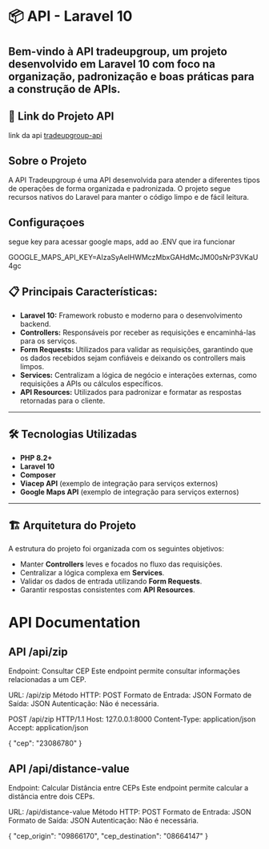 # 📦 API - Laravel 10

Bem-vindo à **API tradeupgroup**, um projeto desenvolvido em **Laravel 10** com foco na organização, padronização e boas práticas para a construção de APIs. 
---

## 🚀 Link do Projeto API
link da api [tradeupgroup-api](https://tradeupgroup.simples-envio.com/)

## Sobre o Projeto

A API Tradeupgroup é uma API desenvolvida para atender a diferentes tipos de operações de forma organizada e padronizada. O projeto segue recursos nativos do Laravel para manter o código limpo e de fácil leitura.

## Configuraçoes
segue key para acessar google maps, add ao .ENV
que ira funcionar

GOOGLE_MAPS_API_KEY=AIzaSyAelHWMczMbxGAHdMcJM00sNrP3VKaU4gc

## 📋 Principais Características:
- **Laravel 10:** Framework robusto e moderno para o desenvolvimento backend.
- **Controllers:** Responsáveis por receber as requisições e encaminhá-las para os serviços.
- **Form Requests:** Utilizados para validar as requisições, garantindo que os dados recebidos sejam confiáveis e deixando os controllers mais limpos.
- **Services:** Centralizam a lógica de negócio e interações externas, como requisições a APIs ou cálculos específicos.
- **API Resources:** Utilizados para padronizar e formatar as respostas retornadas para o cliente.

---

## 🛠️ Tecnologias Utilizadas

- **PHP 8.2+**
- **Laravel 10**
- **Composer**
- **Viacep API** (exemplo de integração para serviços externos)
- **Google Maps API** (exemplo de integração para serviços externos)

---

## 🏗️ Arquitetura do Projeto

A estrutura do projeto foi organizada com os seguintes objetivos:
- Manter **Controllers** leves e focados no fluxo das requisições.
- Centralizar a lógica complexa em **Services**.
- Validar os dados de entrada utilizando **Form Requests**.
- Garantir respostas consistentes com **API Resources**.


# API Documentation

## API /api/zip

Endpoint: Consultar CEP
Este endpoint permite consultar informações relacionadas a um CEP.

URL: /api/zip
Método HTTP: POST
Formato de Entrada: JSON
Formato de Saída: JSON
Autenticação: Não é necessária.

POST /api/zip HTTP/1.1
Host: 127.0.0.1:8000
Content-Type: application/json
Accept: application/json

{
    "cep": "23086780"
}


## API /api/distance-value

Endpoint: Calcular Distância entre CEPs
Este endpoint permite calcular a distância entre dois CEPs.

URL: /api/distance-value
Método HTTP: POST
Formato de Entrada: JSON
Formato de Saída: JSON
Autenticação: Não é necessária.

{
	"cep_origin": "09866170",
	"cep_destination": "08664147"
}
